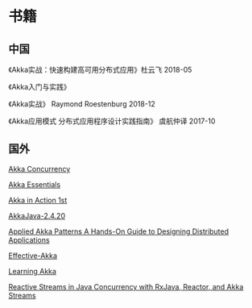 # 书籍

## 中国

《Akka实战：快速构建高可用分布式应用》杜云飞 2018-05

《Akka入门与实践》

《Akka实战》 Raymond Roestenburg 2018-12

《Akka应用模式 分布式应用程序设计实践指南》 虞航仲译 2017-10

## 国外

[Akka Concurrency](./Akka%20Concurrency.pdf)

[Akka Essentials](./Akka%20Essentials.pdf)

[Akka in Action 1st](./Akka%20in%20Action%201st.pdf)

[AkkaJava-2.4.20](./AkkaJava-2.4.20.pdf)

[Applied Akka Patterns A Hands-On Guide to Designing Distributed Applications](./Applied-Akka-Patterns.pdf)

[Effective-Akka](./Effective-Akka.pdf)

[Learning Akka](./Learning%20Akka.pdf)

[Reactive Streams in Java Concurrency with RxJava, Reactor, and Akka Streams](./Reactive%20Streams%20in%20Java%20Concurrency%20with%20RxJava,%20Reactor,%20and%20Akka%20Streams.pdf)

